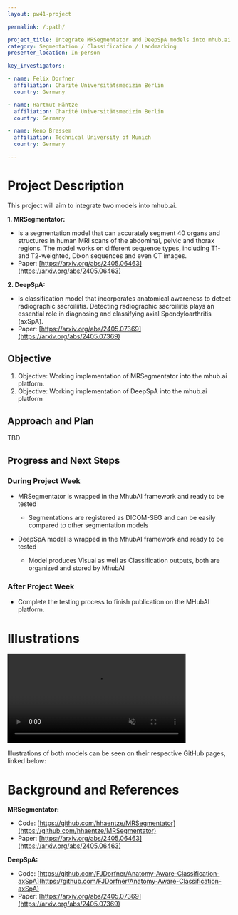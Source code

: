 ```yaml
---
layout: pw41-project

permalink: /:path/

project_title: Integrate MRSegmentator and DeepSpA models into mhub.ai
category: Segmentation / Classification / Landmarking
presenter_location: In-person

key_investigators:

- name: Felix Dorfner
  affiliation: Charité Universitätsmedizin Berlin
  country: Germany

- name: Hartmut Häntze
  affiliation: Charité Universitätsmedizin Berlin
  country: Germany

- name: Keno Bressem
  affiliation: Technical University of Munich
  country: Germany

---
```


# Project Description

<!-- Add a short paragraph describing the project. -->


This project will aim to integrate two models into mhub.ai.

**1. MRSegmentator:** 
- Is a segmentation model that can accurately segment 40 organs and structures in human MRI scans of the abdominal, pelvic and thorax regions. The model works on different sequence types, including T1- and T2-weighted, Dixon sequences and even CT images.
- Paper: [https://arxiv.org/abs/2405.06463](https://arxiv.org/abs/2405.06463)

**2. DeepSpA:**
- Is classification model that incorporates anatomical awareness to detect radiographic sacroiliitis. Detecting radiographic sacroiliitis plays an essential role in diagnosing and classifying axial Spondyloarthritis (axSpA).  
- Paper: [https://arxiv.org/abs/2405.07369](https://arxiv.org/abs/2405.07369)





## Objective

<!-- Describe here WHAT you would like to achieve (what you will have as end result). -->


1. Objective: Working implementation of MRSegmentator into the mhub.ai platform.
2. Objective: Working implementation of DeepSpA into the mhub.ai platform





## Approach and Plan

<!-- Describe here HOW you would like to achieve the objectives stated above. -->


TBD



## Progress and Next Steps

<!-- Update this section as you make progress, describing of what you have ACTUALLY DONE.
     If there are specific steps that you could not complete then you can describe them here, too. -->
### During Project Week
- MRSegmentator is wrapped in the MhubAI framework and ready to be tested
    - Segmentations are registered as DICOM-SEG and can be easily compared to other segmentation models

- DeepSpA model is wrapped in the MhubAI framework and ready to be tested
    - Model produces Visual as well as Classification outputs, both are organized and stored by MhubAI

### After Project Week
- Complete the testing process to finish publication on the MHubAI platform.
  



# Illustrations

 <video
   controls muted
   src="https://github.com/NA-MIC/ProjectWeek/assets/122161540/18d8fdd9-17bd-4a16-acd2-d1a2abdb3d93"
   style="max-height:640px; min-height: 200px">
 </video>

Illustrations of both models can be seen on their respective GitHub pages, linked below:



# Background and References

<!-- If you developed any software, include link to the source code repository.
     If possible, also add links to sample data, and to any relevant publications. -->


**MRSegmentator:**
- Code: [https://github.com/hhaentze/MRSegmentator](https://github.com/hhaentze/MRSegmentator)
- Paper: [https://arxiv.org/abs/2405.06463](https://arxiv.org/abs/2405.06463)

**DeepSpA:**
- Code: [https://github.com/FJDorfner/Anatomy-Aware-Classification-axSpA](https://github.com/FJDorfner/Anatomy-Aware-Classification-axSpA)
- Paper: [https://arxiv.org/abs/2405.07369](https://arxiv.org/abs/2405.07369)

